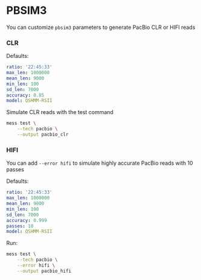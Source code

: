 # PBSIM3
You can customize `pbsim3` parameters to generate PacBio CLR or HIFI reads

### CLR
Defaults:

```yaml
ratio: '22:45:33'
max_len: 1000000
mean_len: 9000
min_len: 100
sd_len: 7000
accuracy: 0.85
model: QSHMM-RSII
```

Simulate CLR reads with the test command

```sh
mess test \
    --tech pacbio \
    --output pacbio_clr
```

### HIFI

You can add `--error hifi` to simulate highly accurate PacBio reads with 10 passes

Defaults:
```yaml
ratio: '22:45:33'
max_len: 1000000
mean_len: 9000
min_len: 100
sd_len: 7000
accuracy: 0.999
passes: 10
model: QSHMM-RSII
```

Run:
```sh
mess test \
    --tech pacbio \
    --error hifi \
    --output pacbio_hifi
```